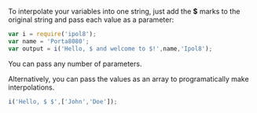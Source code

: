 To interpolate your variables into one string, just add the **$** marks to the original string and pass each value as a parameter:

```js
var i = require('ipol8');
var name = 'Porta8080';
var output = i('Hello, $ and welcome to $!',name,'Ipol8');
```

You can pass any number of parameters.

Alternatively, you can pass the values as an array to programatically make interpolations.

```js
i('Hello, $ $',['John','Doe']);
```
